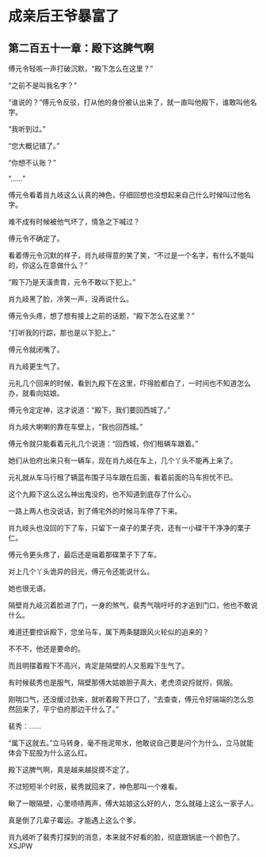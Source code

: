 # 成亲后王爷暴富了 
 ## 第二百五十一章：殿下这脾气啊
  傅元令轻咳一声打破沉默，“殿下怎么在这里？”  
  
 “之前不是叫我名字？”  
  
 “谁说的？”傅元令反驳，打从他的身份被认出来了，就一直叫他殿下，谁敢叫他名字。  
  
 “我听到过。”  
  
 “您大概记错了。”  
  
 “你想不认账？”  
  
 “……”  
  
 傅元令看着肖九岐这么认真的神色，仔细回想也没想起来自己什么时候叫过他名字。  
  
 难不成有时候被他气坏了，情急之下喊过？  
  
 傅元令不确定了。  
  
 看着傅元令沉默的样子，肖九岐得意的笑了笑，“不过是一个名字，有什么不能叫的，你这么在意做什么？”  
  
 “殿下乃是天潢贵胄，元令不敢以下犯上。”  
  
 肖九岐黑了脸，冷笑一声，没再说什么。  
  
 傅元令头疼，想了想有接上之前的话题，“殿下怎么在这里？”  
  
 “打听我的行踪，那也是以下犯上。”  
  
 傅元令就闭嘴了。  
  
 肖九岐更生气了。  
  
 元礼几个回来的时候，看到九殿下在这里，吓得脸都白了，一时间也不知道怎么办，就看向姑娘。  
  
 傅元令定定神，这才说道：“殿下，我们要回西城了。”  
  
 肖九岐大喇喇的靠在车壁上，“我也回西城。”  
  
 傅元令就只能看着元礼几个说道：“回西城，你们租辆车跟着。”  
  
 她们从伯府出来只有一辆车，现在肖九岐在车上，几个丫头不能再上来了。  
  
 元礼就从车马行租了辆蓝布围子马车跟在后面，看着前面的马车担忧不已。  
  
 这个九殿下这么这么神出鬼没的，也不知道到底存了什么心。  
  
 一路上两人也没说话，到了傅宅外的时候马车停了下来。  
  
 肖九岐头也没回的下了车，只留下一桌子的栗子壳，还有一小碟干干净净的栗子仁。  
  
 傅元令更头疼了，最后还是端着那碟栗子下了车。  
  
 对上几个丫头诡异的目光，傅元令还能说什么。  
  
 她也很无语。  
  
 隔壁肖九岐沉着脸进了门，一身的煞气，裴秀气喘吁吁的才追到门口，他也不敢说什么。  
  
 难道还要控诉殿下，您坐马车，属下两条腿跟风火轮似的追来的？  
  
 不不不，他还是要命的。  
  
 而且明摆着殿下不高兴，肯定是隔壁的人又惹殿下生气了。  
  
 有时候裴秀也是服气，隔壁那傅大姑娘胆子真大，老虎须说捋就捋，佩服。  
  
 刚喘口气，还没缓过劲来，就听着殿下开口了，“去查查，傅元令好端端的怎么忽然回来了，平宁伯府那边干什么了。”  
  
 裴秀：……  
  
 “属下这就去。”立马转身，毫不拖泥带水，他敢说自己要是问个为什么，立马就能体会下屁股为什么这么红。  
  
 殿下这脾气啊，真是越来越捉摸不定了。  
  
 不过短短半个时辰，裴秀就回来了，神色那叫一个难看。  
  
 瞅了一眼隔壁，心里啧啧两声，傅大姑娘这么好的人，怎么就碰上这么一家子人。  
  
 真是倒了几辈子霉运。才能遇上这么个爹。  
  
 肖九岐听了裴秀打探到的消息，本来就不好看的脸，彻底跟锅底一个颜色了。 
XSJPW